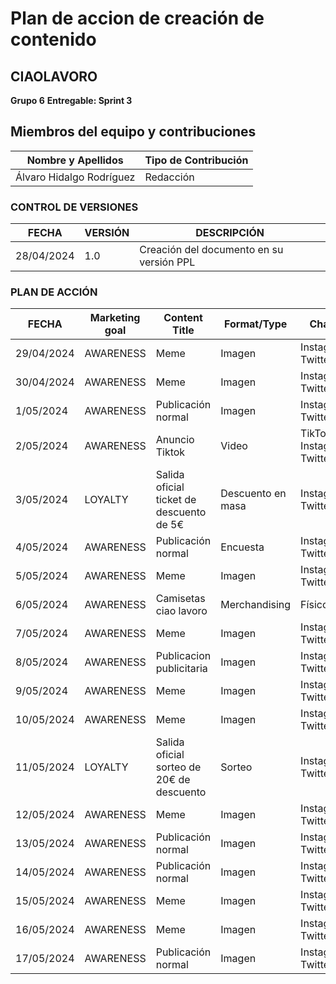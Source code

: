 # Plan de accion de creación de contenido

## CIAOLAVORO
**Grupo 6**
**Entregable: Sprint 3**

## Miembros del equipo y contribuciones

| Nombre y Apellidos | Tipo de Contribución |
|---------------------|-----------------------|
| Álvaro Hidalgo Rodríguez         | Redacción             |


### CONTROL DE VERSIONES
| FECHA      | VERSIÓN | DESCRIPCIÓN                                      |
|------------|---------|--------------------------------------------------|
| 28/04/2024 | 1.0     | Creación del documento en su versión PPL         |

### PLAN DE ACCIÓN

| FECHA      | Marketing goal | Content Title             |Format/Type           |Channels |
|------------|----------------|---------------------------|-----------------------------|------------------------------|
| 29/04/2024 |AWARENESS|Meme |Imagen|Instagram, Twitter|
| 30/04/2024 |AWARENESS|Meme |Imagen|Instagram, Twitter|
| 1/05/2024 |AWARENESS|Publicación normal|Imagen|Instagram, Twitter|
| 2/05/2024 |AWARENESS|Anuncio Tiktok|Video|TikTok, Instagram, Twitter|
| 3/05/2024 |LOYALTY|Salida oficial ticket de descuento de 5€|Descuento en masa|Instagram, Twitter|
| 4/05/2024 |AWARENESS|Publicación normal |Encuesta|Instagram, Twitter|
| 5/05/2024 |AWARENESS|Meme |Imagen|Instagram, Twitter|
| 6/05/2024 |AWARENESS|Camisetas ciao lavoro|Merchandising|Físico|
| 7/05/2024 |AWARENESS|Meme |Imagen|Instagram, Twitter|
| 8/05/2024 |AWARENESS|Publicacion publicitaria |Imagen|Instagram, Twitter|
| 9/05/2024 |AWARENESS|Meme |Imagen|Instagram, Twitter|
| 10/05/2024 |AWARENESS|Meme |Imagen|Instagram, Twitter|
| 11/05/2024 |LOYALTY|Salida oficial sorteo de 20€ de descuento|Sorteo|Instagram, Twitter,Tiktok|
| 12/05/2024 |AWARENESS|Meme |Imagen|Instagram, Twitter|
| 13/05/2024 |AWARENESS|Publicación normal |Imagen|Instagram, Twitter|
| 14/05/2024 |AWARENESS|Publicación normal |Imagen|Instagram, Twitter|
| 15/05/2024 |AWARENESS|Meme |Imagen|Instagram, Twitter|
| 16/05/2024 |AWARENESS|Meme |Imagen|Instagram, Twitter|
| 17/05/2024 |AWARENESS|Publicación normal  |Imagen|Instagram, Twitter|
